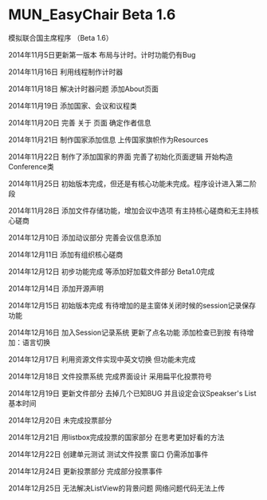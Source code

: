 MUN_EasyChair Beta 1.6
=============

模拟联合国主席程序 （Beta 1.6）

2014年11月5日更新第一版本 布局与计时。计时功能仍有Bug

2014年11月16日 利用线程制作计时器

2014年11月18日 解决计时器问题 添加About页面

2014年11月19日 添加国家、会议和议程类 

2014年11月20日 完善 关于 页面 确定作者信息

2014年11月21日 制作国家添加信息 上传国家旗帜作为Resources

2014年11月22日 制作了添加国家的界面 完善了初始化页面逻辑 开始构造Conference类

2014年11月25日 初始版本完成，但还是有核心功能未完成。程序设计进入第二阶段

2014年11月28日 添加文件存储功能，增加会议中选项 有主持核心磋商和无主持核心磋商

2014年12月10日 添加动议部分 完善会议信息添加

2014年12月11日 添加有组织核心磋商

2014年12月12日 初步功能完成 等添加好加载文件部分 Beta1.0完成

2014年12月14日 添加开源声明 

2014年12月15日 初始版本完成 有待增加的是主窗体关闭时候的session记录保存功能

2014年12月16日 加入Session记录系统  更新了点名功能 添加检查已到按 有待增加：语言切换

2014年12月17日 利用资源文件实现中英文切换 但功能未完成

2014年12月18日 文件投票系统 完成界面设计 采用扁平化投票符号

2014年12月19日 更新文件部分 去掉几个已知BUG 并且设定会议Speakser's List基本时间

2014年12月20日 未完成投票部分

2014年12月21日 用listbox完成投票的国家部分 在思考更加好看的方法

2014年12月22日 创建单元测试 测试文件投票 窗口 仍需添加事件

2014年12月24日 更新投票部分 完成部分投票事件

2014年12月25日 无法解决ListView的背景问题 网络问题代码无法上传
